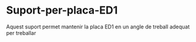 # Suport-per-placa-ED1
Aquest suport permet mantenir la placa ED1 en un angle de treball adequat per treballar 
